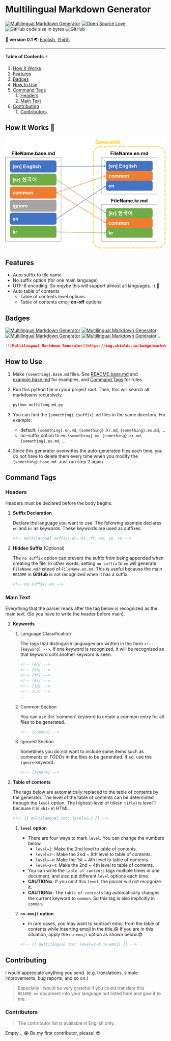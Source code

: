 # Multilingual Markdown Generator

[![Multilingual Markdown Generator](https://img.shields.io/badge/markdown-multilingual%20🌐-ff69b4.svg)](https://github.com/ryul1206/multilingual-markdown)
[![Open Source Love](https://badges.frapsoft.com/os/v1/open-source.svg?v=103)](https://github.com/ellerbrock/open-source-badges/)
![GitHub code size in bytes](https://img.shields.io/github/languages/code-size/ryul1206/multilingual-markdown.svg)
![GitHub](https://img.shields.io/github/license/ryul1206/multilingual-markdown.svg)

🚀 **version 0.1**
🌏 [English](README.md), [한국어](README.kr.md)

---

**Table of Contents** ⚡

1. [How It Works ](#How-It-Works-)
1. [Features](#Features)
1. [Badges](#Badges)
1. [How to Use](#How-to-Use)
1. [Command Tags](#Command-Tags)
    1. [Headers](#Headers)
    1. [Main Text](#Main-Text)
1. [Contributing](#Contributing)
    1. [Contributors](#Contributors)

## How It Works 🔎
![how it works](how-it-works.png)

## Features

- Auto suffix to file name
- No suffix option (for one main language)
- UTF-8 encoding. So *maybe* this will support almost all languages. :) 🍷
- Auto table of contents
    - Table of contents level options
    - Table of contents emoji **on-off** options

## Badges

[![Multilingual Markdown Generator](https://img.shields.io/badge/markdown-multilingual%20🌐-ff69b4.svg)](https://github.com/ryul1206/multilingual-markdown)
[![Multilingual Markdown Generator](https://img.shields.io/badge/markdown-multilingual%20🌐-yellow.svg)](https://github.com/ryul1206/multilingual-markdown)
[![Multilingual Markdown Generator](https://img.shields.io/badge/markdown-multilingual%20🌐-green.svg)](https://github.com/ryul1206/multilingual-markdown)
[![Multilingual Markdown Generator](https://img.shields.io/badge/markdown-multilingual%20🌐-blue.svg)](https://github.com/ryul1206/multilingual-markdown)
...

```markdown
[![Multilingual Markdown Generator](https://img.shields.io/badge/markdown-multilingual%20🌐-ff69b4.svg)](https://github.com/ryul1206/multilingual-markdown)
```

## How to Use

1. Make `{something}.base.md` files. See [README.base.md](README.base.md) and [example.base.md](example/example.base.md) for examples, and [Command Tags](#Command-Tags) for rules.
2. Run this python file on your project root. Then, this will search all markdowns recursively.

    ```bash
    python multilang_md.py
    ```

3. You can find the `{something}.{suffix}.md` files in the same directory. For example:

    - default: `{something}.en.md`, `{something}.kr.md`, `{something}.es.md`, ...
    - no-suffix option to `en`: `{something}.md`, `{something}.kr.md`, `{something}.es.md`, ...

4. Since this generator overwrites the auto-generated files each time, you do not have to delete them every time when you modify the `{something}.base.md`. Just run step 2 again.

## Command Tags

### Headers

Headers must be declared before the body begins.

1. **Suffix Declaration**

    Declare the language you want to use. The following example declares `en` and `kr` as keywords. These keywords are used as suffixes.

    ```markdown
    <!-- multilangual suffix: en, kr, fr, es, jp, cn -->
    ```

1. **Hidden Suffix** (Optional)

    The `no suffix` option can prevent the suffix from being appended when creating the file. In other words, setting `no suffix` to `en` will generate `FileName.md` instead of `FileName.en.md`. This is useful because the main `README` in **GitHub** is not recognized when it has a suffix.

    ```markdown
    <!-- no suffix: en -->
    ```

### Main Text

Everything that the parser reads after the tag below is recognized as the main text. (So ​​you have to write the header before main).

1. **Keywords**

    1. Language Classification

        The tags that distinguish languages ​​are written in the form `<!-- [keyword] -->`. If one keyword is recognized, it will be recognized as that keyword until another keyword is seen.

        ```markdown
        <!-- [en] -->
        <!-- [kr] -->
        <!-- [fr] -->
        <!-- [es] -->
        <!-- [jp] -->
        <!-- [cn] -->
        ...
        ```

    1. Common Section

        You can use the 'common' keyword to create a common entry for all files to be generated.

        ```markdown
        <!-- [common] -->
        ```

    1. Ignored Section

        Sometimes you do not want to include some items such as comments or TODOs in the files to be generated. If so, use the `ignore` keyword.

        ```markdown
        <!-- [ignore] -->
        ```

1. **Table of contents**

    The tags below are automatically replaced to the table of contents by the generator. The level of the table of contents can be determined through the `level` option. The highest-level of title(`# title`) is level 1 because it is `<h1>` in HTML.

    ```markdown
    <!-- [[ multilangual toc: level=2~3 ]] -->
    ```

    1. **`level` option**
        - There are four ways to mark `level`. You can change the numbers below.
            - `level=2`: Make the 2nd level to table of contents.
            - `level=2~`: Make the 2nd ~ 9th level to table of contents.
            - `level=~4`: Make the 1st ~ 4th level to table of contents.
            - `level=2~4`: Make the 2nd ~ 4th level to table of contents.
        - You can write the `table of contents` tags multiple times in one document, and also put different `level` options each time.
        - **CAUTION💥**: If you omit this `level`, the parser will not recognize it.
        - **CAUTION💥**: The `table of contents` tag automatically changes the current keyword to `common`. So this tag is also implicitly in `common`.
    2. **`no-emoji` option**
        - In rare cases, you may want to subtract emoji from the table of contents while inserting emoji in the title.😱 If you are in this situation, apply the `no-emoji` option as shown below.😎

        ```markdown
        <!-- [[ multilangual toc: level=2~3 no-emoji ]] -->
        ```

## Contributing

I would appreciate anything you send. (e.g. translations, simple improvements, bug reports, and so on.)

> Especially I would be very grateful if you could translate this `README.md` document into your language not listed here and give it to me.

### Contributors

> The contributor list is available in English only.

Empty... 😭
Be my first contributor, please! 😍
